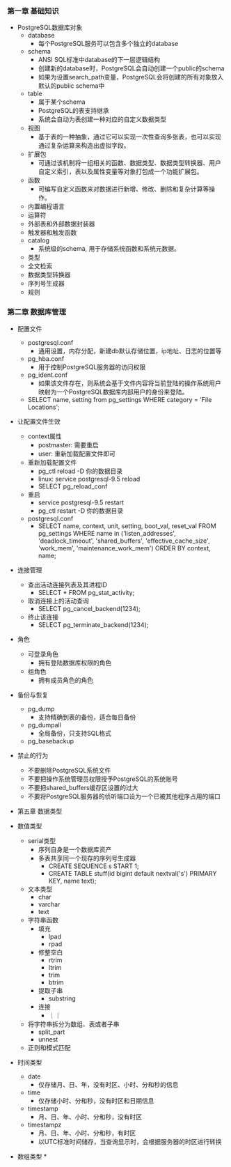 ### 第一章 基础知识
* PostgreSQL数据库对象
  * database
    * 每个PostgreSQL服务可以包含多个独立的database
  * schema
    * ANSI SQL标准中database的下一层逻辑结构
    * 创建新的database时，PostgreSQL会自动创建一个public的schema
    * 如果为设置search_path变量，PostgreSQL会将创建的所有对象放入默认的public schema中
  * table
    * 属于某个schema
    * PostgreSQL的表支持继承
    * 系统会自动为表创建一种对应的自定义数据类型
  * 视图
    * 基于表的一种抽象，通过它可以实现一次性查询多张表，也可以实现通过复杂运算来构造出虚拟字段。
  * 扩展包
    * 可通过该机制将一组相关的函数、数据类型、数据类型转换器、用户自定义索引，表以及属性变量等对象打包成一个功能扩展包。
  * 函数
    * 可编写自定义函数来对数据进行新增、修改、删除和复杂计算等操作。
  * 内置编程语言
  * 运算符
  * 外部表和外部数据封装器
  * 触发器和触发函数
  * catalog
    * 系统级的schema, 用于存储系统函数和系统元数据。
  * 类型
  * 全文检索
  * 数据类型转换器
  * 序列号生成器
  * 规则
  
### 第二章 数据库管理
* 配置文件
  * postgresql.conf
    * 通用设置，内存分配，新建db默认存储位置，ip地址、日志的位置等
  * pg_hba.conf
    * 用于控制PostgreSQL服务器的访问权限
  * pg_ident.conf
    * 如果该文件存在，则系统会基于文件内容将当前登陆的操作系统用户映射为一个PostgreSQL数据库内部用户的身份来登陆。
  * SELECT name, setting from pg_settings WHERE category = 'File Locations';
* 让配置文件生效
  * context属性
    * postmaster: 需要重启
    * user: 重新加载配置文件即可
  * 重新加载配置文件
    * pg_ctl reload -D 你的数据目录
    * linux: service postgresql-9.5 reload
    * SELECT pg_reload_conf
  * 重启
    * service postgresql-9.5 restart
    * pg_ctl restart -D 你的数据目录
  * postgresql.conf
    * SELECT name, context, unit, setting, boot_val, reset_val
      FROM pg_settings
      WHERE name in ('listen_addresses', 'deadlock_timeout', 'shared_buffers', 'effective_cache_size', 'work_mem', 'maintenance_work_mem')
      ORDER BY context, name;

* 连接管理
  * 查出活动连接列表及其进程ID
    * SELECT * FROM pg_stat_activity;
  * 取消连接上的活动查询
    * SELECT pg_cancel_backend(1234);
  * 终止该连接
    * SELECT pg_terminate_backend(1234);

* 角色
  * 可登录角色
    * 拥有登陆数据库权限的角色
  * 组角色
    * 拥有成员角色的角色

* 备份与恢复
  * pg_dump
    * 支持精确到表的备份，适合每日备份
  * pg_dumpall
    * 全局备份，只支持SQL格式
  * pg_basebackup

* 禁止的行为
  * 不要删除PostgreSQL系统文件
  * 不要把操作系统管理员权限授予PostgreSQL的系统账号
  * 不要把shared_buffers缓存区设置的过大
  * 不要将PostgreSQL服务器的侦听端口设为一个已被其他程序占用的端口

* 第五章 数据类型
* 数值类型
  * serial类型
    * 序列自身是一个数据库资产
    * 多表共享同一个现存的序列号生成器
      * CREATE SEQUENCE s START 1;
      * CREATE TABLE stuff(id bigint default nextval('s') PRIMARY KEY, name text);
  * 文本类型
    * char
    * varchar
    * text
  * 字符串函数
    * 填充
      * lpad
      * rpad
    * 修整空白
      * rtrim
      * ltrim
      * trim
      * btrim
    * 提取子串
      * substring
    * 连接
      * ｜｜
  * 将字符串拆分为数组、表或者子串
    * split_part
    * unnest
  * 正则和模式匹配

* 时间类型
  * date
    * 仅存储月、日、年，没有时区、小时、分和秒的信息
  * time
    * 仅存储小时、分和秒，没有时区和日期信息
  * timestamp
    * 月、日、年、小时、分和秒，没有时区
  * timestampz
    * 月、日、年、小时、分和秒，有时区
    * 以UTC标准时间储存，当查询显示时，会根据服务器的时区进行转换

* 数组类型
  *  
